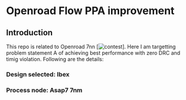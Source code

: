 # Openroad Flow PPA improvement
## Introduction
This repo is related to Openroad 7nn  [![contest](https://jenkins.openroad.tools/buildStatus/icon?job=OpenROAD-flow-scripts-Public%2Fpublic_tests_all%2Fmaster)]. Here I am targetting problem statement A of achieving best performance with zero DRC and timig violation.
Following are the details:
### Design selected: Ibex
### Process node: Asap7 7nm
